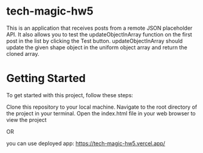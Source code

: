 # tech-magic-hw5
This is an application that receives posts from a remote JSON placeholder API. It also allows you to test the updateObjectInArray function on the first post in the list by clicking the Test button. updateObjectInArray should update the given shape object in the uniform object array and return the cloned array.

# Getting Started
To get started with this project, follow these steps:

Clone this repository to your local machine.
Navigate to the root directory of the project in your terminal.
Open the index.html file in your web browser to view the project

OR

you can use deployed app: https://tech-magic-hw5.vercel.app/

